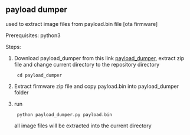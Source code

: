 ## payload dumper
used to extract image files from payload.bin file [ota firmware]

Prerequisites: python3

Steps:

1. Download payload_dumper from this link [payload_dumper](https://github.com/manojanasuri16/payload_dumper/archive/refs/heads/main.zip), extract zip file and change current directory to the repository directory

        cd payload_dumper

2. Extract firmware zip file and copy payload.bin into payload_dumper folder

3. run

        python payload_dumper.py payload.bin

    all image files will be extracted into the current directory
